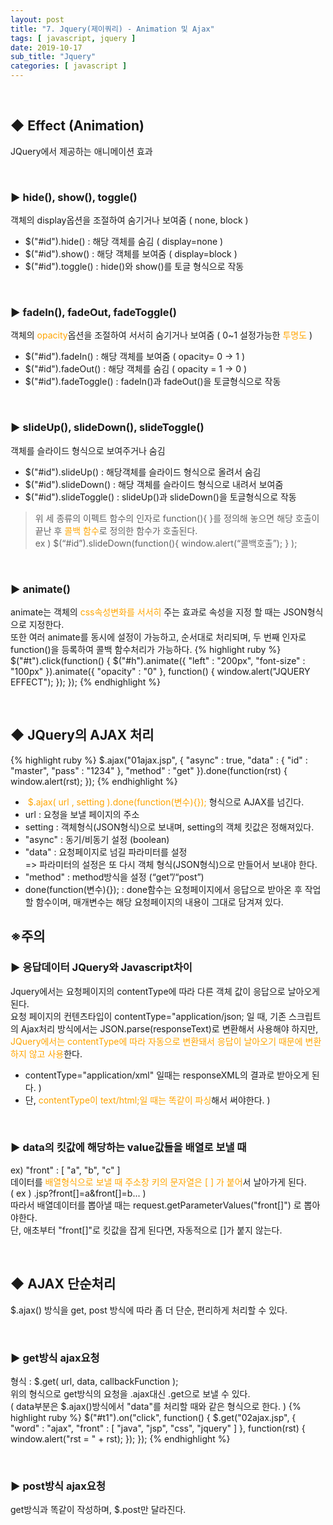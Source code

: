 ```yaml
---
layout: post
title: "7. Jquery(제이쿼리) - Animation 및 Ajax"
tags: [ javascript, jquery ]
date: 2019-10-17
sub_title: "Jquery"
categories: [ javascript ]
---
```


<p align="center">
    
</p><br/>

## ◆ Effect (Animation)
JQuery에서 제공하는 애니메이션 효과

<br/>

### ▶ hide(), show(), toggle()
객체의 display옵션을 조절하여 숨기거나 보여줌 ( none, block )
- $("#id").hide() : 해당 객체를 숨김 ( display=none )
- $("#id").show() : 해당 객체를 보여줌 ( display=block )
- $("#id").toggle() : hide()와 show()를 토글 형식으로 작동

<br/>

### ▶ fadeIn(), fadeOut, fadeToggle()
객체의 <font color="orange">opacity</font>옵션을 조절하여 서서히 숨기거나 보여줌 ( 0~1 설정가능한 <font color="orange">투명도</font> )
- $("#id").fadeIn() : 해당 객체를 보여줌 ( opacity= 0 -> 1 )
- $("#id").fadeOut() : 해당 객체를 숨김 ( opacity = 1 -> 0 )
- $("#id").fadeToggle() : fadeIn()과 fadeOut()을 토글형식으로 작동

<br/>

### ▶ slideUp(), slideDown(), slideToggle()
객체를 슬라이드 형식으로 보여주거나 숨김
- $("#id").slideUp() : 해당객체를 슬라이드 형식으로 올려서 숨김 
- $("#id").slideDown() : 해당 객체를 슬라이드 형식으로 내려서 보여줌
- $("#id").slideToggle() : slideUp()과 slideDown()을 토글형식으로 작동

> 위 세 종류의 이펙트 함수의 인자로 function(){ }를 정의해 놓으면 해당 호출이 끝난 후 <font color="orange">콜백 함수</font>로 정의한 함수가 호출된다.<br/>
ex ) $(“#id”).slideDown(function(){ window.alert(“콜백호출”); } );

<br/>

### ▶ animate()
animate는 객체의 <font color="orange">css속성변화를 서서히</font> 주는 효과로 속성을 지정 할 때는 JSON형식으로 지정한다.<br/>
또한 여러 animate를 동시에 설정이 가능하고, 순서대로 처리되며, 두 번째 인자로 function()을 등록하여 콜백 함수처리가 가능하다.
{% highlight ruby %}
$("#t").click(function() {
	$("#h").animate({
		"left" : "200px",
		"font-size" : "100px"
	}).animate({
		"opacity" : "0"
	}, function() {
		window.alert("JQUERY EFFECT");
	});
});
{% endhighlight %}

<br/>

## ◆ JQuery의 AJAX 처리
{% highlight ruby %}
$.ajax("01ajax.jsp", {
	"async" : true,
	"data" : {
		"id" : "master",
		"pass" : "1234"
	},
	"method" : "get"
}).done(function(rst) {
	window.alert(rst);
});
{% endhighlight %}

- &nbsp;<font color="orange">$.ajax( url , setting ).done(function(변수){});</font> 형식으로 AJAX를 넘긴다.
- url 
: 요청을 보낼 페이지의 주소
- setting
: 객체형식(JSON형식)으로 보내며, setting의 객체 킷값은 정해져있다.
- "async" 
: 동기/비동기 설정 (boolean)
- "data" 
: 요청페이지로 넘길 파라미터를 설정<br/>
=> 파라미터의 설정은 또 다시 객체 형식(JSON형식)으로 만들어서 보내야 한다.
- "method" 
: method방식을 설정 (“get”/“post”)
- done(function(변수){});
: done함수는 요청페이지에서 응답으로 받아온 후 작업 할 함수이며, 매개변수는 해당 요청페이지의 내용이 그대로  담겨져 있다.

## ※주의  
### ▶ 응답데이터 JQuery와 Javascript차이 
Jquery에서는 요청페이지의 contentType에 따라 다른 객체 값이 응답으로 날아오게 된다.<br/>
요청 페이지의 컨텐츠타입이 contentType="application/json; 일 때, 기존 스크립트의 Ajax처리 방식에서는 JSON.parse(responseText)로 변환해서 사용해야 하지만, <font color="orange">JQuery에서는 contentType에 따라 자동으로 변환돼서 응답이 날아오기 때문에 변환하지 않고 사용</font>한다.
- contentType="application/xml" 일때는 responseXML의 결과로 받아오게 된다. )
- 단, <font color="orange">contentType이 text/html;일 때는 똑같이 파싱</font>해서 써야한다. )

<br/>

### ▶ data의 킷값에 해당하는 value값들을 배열로 보낼 때
ex) "front" : [ "a", "b", "c" ]<br/>
데이터를 <font color="orange">배열형식으로 보낼 때 주소창 키의 문자열은 [ ] 가 붙어</font>서 날아가게 된다. <br/>( ex ) .jsp?front[]=a&front[]=b... )<br/>
따라서 배열데이터를 뽑아낼 때는 request.getParameterValues("front[]") 로 뽑아야한다.<br/>
단, 애초부터 "front[]"로 킷값을 잡게 된다면, 자동적으로 []가 붙지 않는다.

<br/>

## ◆ AJAX 단순처리
$.ajax() 방식을 get, post 방식에 따라 좀 더 단순, 편리하게 처리할 수 있다.

<br/>

### ▶ get방식 ajax요청
형식 : $.get( url, data, callbackFunction ); <br/>
위의 형식으로 get방식의 요청을 .ajax대신 .get으로 보낼 수 있다.<br/>
( data부분은 $.ajax()방식에서 "data"를 처리할 때와 같은 형식으로 한다. )
{% highlight ruby %}
$("#t1").on("click", function() {
    $.get("02ajax.jsp", {
        "word" : "ajax",
        "front" : [ "java", "jsp", "css", "jquery" ]
    }, function(rst) {
        window.alert("rst = " + rst);
    });
});
{% endhighlight %}


<br/>

### ▶ post방식 ajax요청
get방식과 똑같이 작성하며, $.post만 달라진다.





<br/>